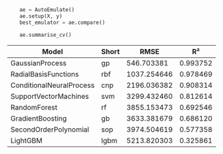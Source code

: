 ```python
    ae = AutoEmulate()
    ae.setup(X, y)
    best_emulator = ae.compare()
```

```python
    ae.summarise_cv()
```

| Model                     | Short | RMSE       | R²       |
|---------------------------|-------|------------|----------|
| GaussianProcess           | gp    | 546.703381 | 0.993752 |
| RadialBasisFunctions      | rbf   | 1037.254646| 0.978469 |
| ConditionalNeuralProcess  | cnp   | 2196.036382| 0.908314 |
| SupportVectorMachines     | svm   | 3299.432460| 0.812614 |
| RandomForest              | rf    | 3855.153473| 0.692546 |
| GradientBoosting          | gb    | 3633.381679| 0.686120 |
| SecondOrderPolynomial     | sop   | 3974.504619| 0.577358 |
| LightGBM                  | lgbm  | 5213.820303| 0.325861 |